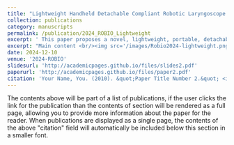 ```yaml
---
title: "Lightweight Handheld Detachable Compliant Robotic Laryngoscope with Lightweight Intelligent Visual Guidance"
collection: publications
category: manuscripts
permalink: /publication/2024_ROBIO_Lightweight
excerpt: ' This paper proposes a novel, lightweight, portable, detachable compliant robotic laryngoscope with a lightweight intelligent guidance module to assist with transoral tracheal intubation. The robotic laryngoscope comprises an endoscope-equipped steerable flexible segment on a detachable module and an ergonomic handle homed to the control units, a micro-computer, a joystick, a battery, and an LCD monitor. The steerable flexible segment with a tip camera is designed to fit the shape of the upper airway and identify the glottis in real-time. An additional anchoring mechanism at the base of the steerable segment has been specially designed to enhance the robot’s intraluminal motion and laryngoscopic vision stability. A self-contained, lightweight learning-based glottis detection algorithm (within 5 MB parameters) is deployed in the portable device without the need to access additional servers or clouds. The system also adopts a modular design, where the robotic section and the driving unit can be detached and reassembled swiftly between the TI procedures. Finally, the working performance is verified by experiments. The result shows that the motion error of the steerable segment is less than 2.7% over its length, and the steerable segment can be inserted into the upper airway easily while the glottis can be detected in real-time.'
excerpt: "Main content <br/><img src='/images/Robio2024-lightweight.png'>"
date: 2024-12-10
venue: '2024-ROBIO'
slidesurl: 'http://academicpages.github.io/files/slides2.pdf'
paperurl: 'http://academicpages.github.io/files/paper2.pdf'
citation: 'Your Name, You. (2010). &quot;Paper Title Number 2.&quot; <i>Journal 1</i>. 1(2).'
---
```


The contents above will be part of a list of publications, if the user clicks the link for the publication than the contents of section will be rendered as a full page, allowing you to provide more information about the paper for the reader. When publications are displayed as a single page, the contents of the above "citation" field will automatically be included below this section in a smaller font.
